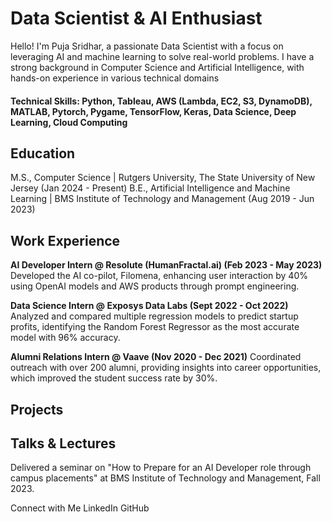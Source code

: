# Data Scientist & AI Enthusiast
Hello! I'm Puja Sridhar, a passionate Data Scientist with a focus on leveraging AI and machine learning to solve real-world problems. I have a strong background in Computer Science and Artificial Intelligence, with hands-on experience in various technical domains

#### Technical Skills: Python, Tableau, AWS (Lambda, EC2, S3, DynamoDB), MATLAB, Pytorch, Pygame, TensorFlow, Keras, Data Science, Deep Learning, Cloud Computing

## Education
M.S., Computer Science | Rutgers University, The State University of New Jersey (Jan 2024 - Present)
B.E., Artificial Intelligence and Machine Learning | BMS Institute of Technology and Management (Aug 2019 - Jun 2023)

## Work Experience
**AI Developer Intern @ Resolute (HumanFractal.ai) (Feb 2023 - May 2023)**
Developed the AI co-pilot, Filomena, enhancing user interaction by 40% using OpenAI models and AWS products through prompt engineering.

**Data Science Intern @ Exposys Data Labs (Sept 2022 - Oct 2022)**
Analyzed and compared multiple regression models to predict startup profits, identifying the Random Forest Regressor as the most accurate model with 96% accuracy.

**Alumni Relations Intern @ Vaave (Nov 2020 - Dec 2021)**
Coordinated outreach with over 200 alumni, providing insights into career opportunities, which improved the student success rate by 30%.

## Projects


## Talks & Lectures
Delivered a seminar on "How to Prepare for an AI Developer role through campus placements" at BMS Institute of Technology and Management, Fall 2023.


Connect with Me
LinkedIn
GitHub
